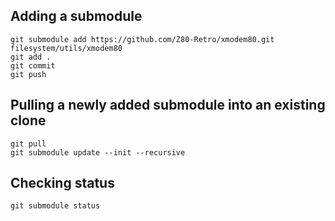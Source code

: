 ## Adding a submodule

	git submodule add https://github.com/Z80-Retro/xmodem80.git filesystem/utils/xmodem80
	git add .
	git commit
	git push


## Pulling a newly added submodule into an existing clone

	git pull
	git submodule update --init --recursive

## Checking status

	git submodule status
